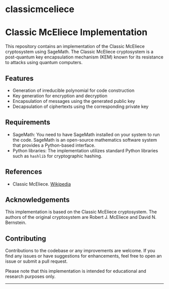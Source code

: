 # classicmceliece
# Classic McEliece Implementation

This repository contains an implementation of the Classic McEliece cryptosystem using SageMath. The Classic McEliece cryptosystem is a post-quantum key encapsulation mechanism (KEM) known for its resistance to attacks using quantum computers.

## Features

- Generation of irreducible polynomial for code construction
- Key generation for encryption and decryption
- Encapsulation of messages using the generated public key
- Decapsulation of ciphertexts using the corresponding private key

## Requirements

- SageMath: You need to have SageMath installed on your system to run the code. SageMath is an open-source mathematics software system that provides a Python-based interface.
- Python libraries: The implementation utilizes standard Python libraries such as `hashlib` for cryptographic hashing.



## References

- Classic McEliece. [Wikipedia](https://en.wikipedia.org/wiki/Classic_McEliece)



## Acknowledgements

This implementation is based on the Classic McEliece cryptosystem. The authors of the original cryptosystem are Robert J. McEliece and David N. Bernstein.

## Contributing

Contributions to the codebase or any improvements are welcome. If you find any issues or have suggestions for enhancements, feel free to open an issue or submit a pull request.

Please note that this implementation is intended for educational and research purposes only. 

---


